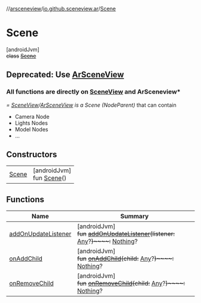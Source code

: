 //[arsceneview](../../../index.md)/[io.github.sceneview.ar](../index.md)/[Scene](index.md)

# Scene

[androidJvm]\
~~class~~ [~~Scene~~](index.md)

##  Deprecated: Use [ArSceneView](../-ar-scene-view/index.md)

###  All functions are directly on [SceneView](../../../../sceneview/sceneview/io.github.sceneview/-scene-view/index.md) and ArSceneview*

*=* [*SceneView*](../../../../sceneview/sceneview/io.github.sceneview/-scene-view/index.md)*/*[*ArSceneView*](../-ar-scene-view/index.md) *is a Scene (NodeParent)* that can contain

- 
   Camera Node
- 
   Lights Nodes
- 
   Model Nodes
- 
   ...

## Constructors

| | |
|---|---|
| [Scene](-scene.md) | [androidJvm]<br>fun [Scene](-scene.md)() |

## Functions

| Name | Summary |
|---|---|
| [addOnUpdateListener](add-on-update-listener.md) | [androidJvm]<br>~~fun~~ [~~addOnUpdateListener~~](add-on-update-listener.md)~~(~~~~listener~~~~:~~ [Any](https://kotlinlang.org/api/latest/jvm/stdlib/kotlin/-any/index.html)?~~)~~~~:~~ [Nothing](https://kotlinlang.org/api/latest/jvm/stdlib/kotlin/-nothing/index.html)? |
| [onAddChild](on-add-child.md) | [androidJvm]<br>~~fun~~ [~~onAddChild~~](on-add-child.md)~~(~~~~child~~~~:~~ [Any](https://kotlinlang.org/api/latest/jvm/stdlib/kotlin/-any/index.html)?~~)~~~~:~~ [Nothing](https://kotlinlang.org/api/latest/jvm/stdlib/kotlin/-nothing/index.html)? |
| [onRemoveChild](on-remove-child.md) | [androidJvm]<br>~~fun~~ [~~onRemoveChild~~](on-remove-child.md)~~(~~~~child~~~~:~~ [Any](https://kotlinlang.org/api/latest/jvm/stdlib/kotlin/-any/index.html)?~~)~~~~:~~ [Nothing](https://kotlinlang.org/api/latest/jvm/stdlib/kotlin/-nothing/index.html)? |
